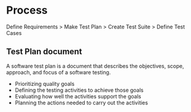 # Process

Define Requirements > Make Test Plan > Create Test Suite > Define Test Cases 

## Test Plan document 

A software test plan is a document that describes the objectives, scope, approach, and focus of a software testing. 

- Prioritizing quality goals 
- Defining the testing activities to achieve those goals
- Evaluating how well the activities support the goals
- Planning the actions needed to carry out the activities



